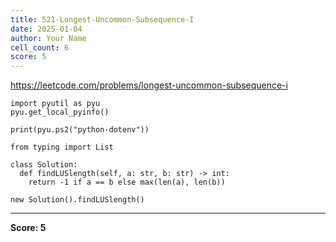 ```yaml
---
title: 521-Longest-Uncommon-Subsequence-I
date: 2025-01-04
author: Your Name
cell_count: 6
score: 5
---
```


https://leetcode.com/problems/longest-uncommon-subsequence-i


```
import pyutil as pyu
pyu.get_local_pyinfo()
```


```
print(pyu.ps2("python-dotenv"))
```


```
from typing import List
```


```
class Solution:
  def findLUSlength(self, a: str, b: str) -> int:
    return -1 if a == b else max(len(a), len(b))
```


```
new Solution().findLUSlength()
```


---
**Score: 5**